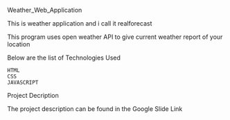 Weather_Web_Application

This is weather application and i call it realforecast

This program uses open weather API to give current weather report of your location

Below are the list of Technologies Used

    HTML
    CSS
    JAVASCRIPT

Project Decription

The project description can be found in the Google Slide Link
